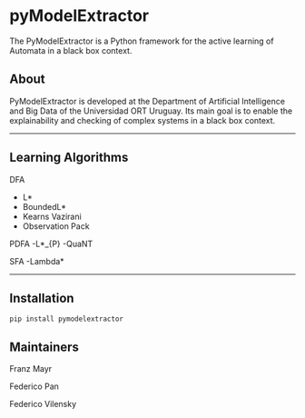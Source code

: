 # pyModelExtractor

The PyModelExtractor is a Python framework for the active learning of Automata in a black box context. 

## About

PyModelExtractor is developed at the Department of Artificial Intelligence and Big Data of the Universidad ORT Uruguay. 
Its main goal is to enable the explainability and checking of complex systems in a black box context.

---

## Learning Algorithms

DFA
- L*
- BoundedL*
- Kearns Vazirani
- Observation Pack

PDFA
-L*_{P}
-QuaNT

SFA
-Lambda*

---
## **Installation**

```
pip install pymodelextractor
```

## **Maintainers**

Franz Mayr

Federico Pan

Federico Vilensky

